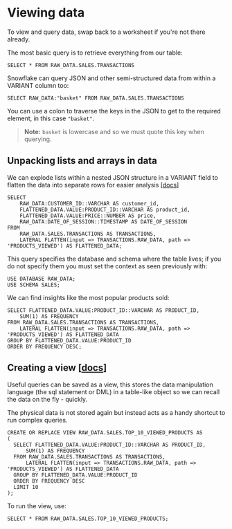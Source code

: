 # Viewing data

To view and query data, swap back to a worksheet if you're not there already.

The most basic query is to retrieve everything from our table:

```SELECT * FROM RAW_DATA.SALES.TRANSACTIONS```

Snowflake can query JSON and other semi-structured data from within a VARIANT column too:

```SELECT RAW_DATA:"basket" FROM RAW_DATA.SALES.TRANSACTIONS```

You can use a colon to traverse the keys in the JSON to get to the required element, in this case `"basket"`.

>**Note:** `basket` is lowercase and so we must quote this key when querying.

## Unpacking lists and arrays in data

We can explode lists within a nested JSON structure in a VARIANT field to flatten the data into separate rows for easier analysis [[docs](https://docs.snowflake.com/en/sql-reference/functions/flatten.html)]


```
SELECT
    RAW_DATA:CUSTOMER_ID::VARCHAR AS customer_id,
    FLATTENED_DATA.VALUE:PRODUCT_ID::VARCHAR AS product_id,
    FLATTENED_DATA.VALUE:PRICE::NUMBER AS price,
    RAW_DATA:DATE_OF_SESSION::TIMESTAMP AS DATE_OF_SESSION
FROM
    RAW_DATA.SALES.TRANSACTIONS AS TRANSACTIONS,
    LATERAL FLATTEN(input => TRANSACTIONS.RAW_DATA, path => 'PRODUCTS_VIEWED') AS FLATTENED_DATA;
```

This query specifies the database and schema where the table lives; if you do not specify them you must set the context as seen previously with:

```
USE DATABASE RAW_DATA;
USE SCHEMA SALES;
```

We can find insights like the most popular products sold:

```
SELECT FLATTENED_DATA.VALUE:PRODUCT_ID::VARCHAR AS PRODUCT_ID,
    SUM(1) AS FREQUENCY
FROM RAW_DATA.SALES.TRANSACTIONS AS TRANSACTIONS,
    LATERAL FLATTEN(input => TRANSACTIONS.RAW_DATA, path => 'PRODUCTS_VIEWED') AS FLATTENED_DATA
GROUP BY FLATTENED_DATA.VALUE:PRODUCT_ID
ORDER BY FREQUENCY DESC;
```


## Creating a view [[docs](https://docs.snowflake.com/en/user-guide/views-introduction.html)]

Useful queries can be saved as a view, this stores the data manipulation language (the sql statement or DML) in a table-like object so we can recall the data on the fly - quickly.

The physical data is not stored again but instead acts as a handy shortcut to run complex queries.

```
CREATE OR REPLACE VIEW RAW_DATA.SALES.TOP_10_VIEWED_PRODUCTS AS
(
  SELECT FLATTENED_DATA.VALUE:PRODUCT_ID::VARCHAR AS PRODUCT_ID,
      SUM(1) AS FREQUENCY
  FROM RAW_DATA.SALES.TRANSACTIONS AS TRANSACTIONS,
      LATERAL FLATTEN(input => TRANSACTIONS.RAW_DATA, path => 'PRODUCTS_VIEWED') AS FLATTENED_DATA
  GROUP BY FLATTENED_DATA.VALUE:PRODUCT_ID
  ORDER BY FREQUENCY DESC
  LIMIT 10
);
```

To run the view, use:

```SELECT * FROM RAW_DATA.SALES.TOP_10_VIEWED_PRODUCTS;```
